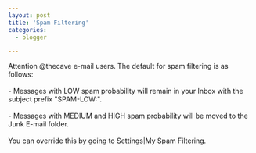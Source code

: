 ```yaml
---
layout: post
title: 'Spam Filtering'
categories:
  - blogger

---
```


Attention @thecave e-mail users. The default for spam filtering is as follows:
<br />
<br />- Messages with LOW spam probability will remain in your Inbox with the subject prefix "SPAM-LOW:".
<br />
<br />- Messages with MEDIUM and HIGH spam probability will be moved to the Junk E-mail folder.
<br />
<br />You can override this by going to Settings|My Spam Filtering.

